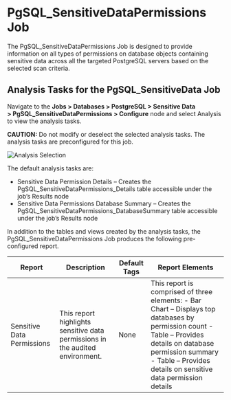 # PgSQL_SensitiveDataPermissions Job

The PgSQL_SensitiveDataPermissions Job is designed to provide information on all types of
permissions on database objects containing sensitive data across all the targeted PostgreSQL servers
based on the selected scan criteria.

## Analysis Tasks for the PgSQL_SensitiveData Job

Navigate to the **Jobs > Databases > PostgreSQL > Sensitive
Data > PgSQL_SensitiveDataPermissions > Configure** node and select Analysis to view the analysis
tasks.

**CAUTION:** Do not modify or deselect the selected analysis tasks. The analysis tasks are
preconfigured for this job.

![Analysis Selection](/img/product_docs/accessanalyzer/11.6/solutions/databases/postgresql/sensitivedata/sensitivedatapermission.webp)

The default analysis tasks are:

- Sensitive Data Permission Details – Creates the PgSQL_SensitiveDataPermissions_Details table
  accessible under the job’s Results node
- Sensitive Data Permissions Database Summary – Creates the
  PgSQL_SensitiveDataPermissions_DatabaseSummary table accessible under the job’s Results node

In addition to the tables and views created by the analysis tasks, the
PgSQL_SensitiveDataPermissions Job produces the following pre-configured report.

| Report                     | Description                                                                   | Default Tags | Report Elements                                                                                                                                                                                                                |
| -------------------------- | ----------------------------------------------------------------------------- | ------------ | ------------------------------------------------------------------------------------------------------------------------------------------------------------------------------------------------------------------------------ |
| Sensitive Data Permissions | This report highlights sensitive data permissions in the audited environment. | None         | This report is comprised of three elements: - Bar Chart – Displays top databases by permission count - Table – Provides details on database permission summary - Table – Provides details on sensitive data permission details |
